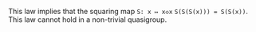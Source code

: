This law implies that the squaring map `S: x ↦ x◇x`  `S(S(S(x))) = S(S(x))`.  This law cannot hold in a non-trivial quasigroup.

